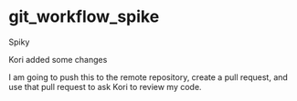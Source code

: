 git_workflow_spike
==================

Spiky


Kori added some changes

I am going to push this to the remote repository, create a pull request, and use that pull request to ask Kori to review my code. 

